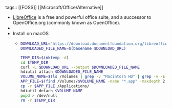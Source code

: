 tags:: [[FOSS]] [[Microsoft/Office/Alternative]]

- [LibreOffice](https://www.libreoffice.org/) is a free and powerful office suite, and a successor to OpenOffice.org (commonly known as OpenOffice).
-
- Install on macOS
	- ```bash
	  DOWNLOAD_URL="https://download.documentfoundation.org/libreoffice/stable/24.2.3/mac/aarch64/LibreOffice_24.2.3_MacOS_aarch64.dmg"
	  DOWNLOADED_FILE_NAME=$(basename $DOWNLOAD_URL)
	  
	  TEMP_DIR=$(mktemp -d)
	  cd $TEMP_DIR
	  curl -L $DOWNLOAD_URL --output $DOWNLOADED_FILE_NAME
	  hdiutil attach $DOWNLOADED_FILE_NAME
	  VOLUME_NAME=$(ls /Volumes | grep -v "Macintosh HD" | grep -v -E '[0-9]+')
	  APP_FILE=$(find /Volumes/$VOLUME_NAME -name "*.app" -maxdepth 2 -print -quit)
	  cp -r $APP_FILE /Applications/
	  hdiutil detach $VOLUME_NAME
	  popd > /dev/null
	  rm -r $TEMP_DIR
	  ```